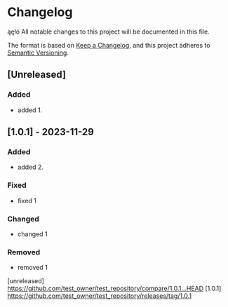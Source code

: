 # Changelog
ąęłó
All notable changes to this project will be documented in this file.

The format is based on [Keep a Changelog](https://keepachangelog.com/en/1.0.0/),
and this project adheres to [Semantic Versioning](https://semver.org/spec/v2.0.0.html).

## [Unreleased]

### Added

- added 1.

## [1.0.1] - 2023-11-29

### Added

- added 2.

### Fixed

- fixed 1

### Changed

- changed 1

### Removed

- removed 1

[unreleased] https://github.com/test_owner/test_repository/compare/1.0.1...HEAD
[1.0.1] https://github.com/test_owner/test_repository/releases/tag/1.0.1
